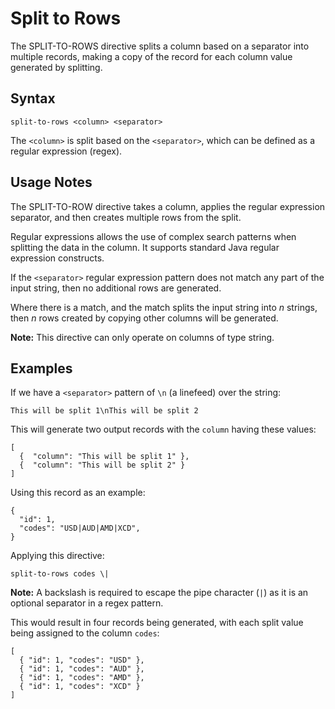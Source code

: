 # Split to Rows

The SPLIT-TO-ROWS directive splits a column based on a separator into multiple records,
making a copy of the record for each column value generated by splitting.


## Syntax
```
split-to-rows <column> <separator>
```

The `<column>` is split based on the `<separator>`, which can be defined as a regular
expression (regex).


## Usage Notes

The SPLIT-TO-ROW directive takes a column, applies the regular expression separator, and
then creates multiple rows from the split.

Regular expressions allows the use of complex search patterns when splitting the data in
the column. It supports standard Java regular expression constructs.

If the `<separator>` regular expression pattern does not match any part of the input string,
then no additional rows are generated.

Where there is a match, and the match splits the input string into _n_ strings, then _n_
rows created by copying other columns will be generated.

**Note:** This directive can only operate on columns of type string.


## Examples

If we have a `<separator>` pattern of `\n` (a linefeed) over the string:

`This will be split 1\nThis will be split 2`

This will generate two output records with the `column` having these values:
```
[
  {  "column": "This will be split 1" },
  {  "column": "This will be split 2" }
]
```

Using this record as an example:
```
{
  "id": 1,
  "codes": "USD|AUD|AMD|XCD",
}
```

Applying this directive:
```
split-to-rows codes \|
```

**Note:** A backslash is required to escape the pipe character (`|`) as it is an optional
separator in a regex pattern.

This would result in four records being generated, with each split value being assigned to
the column `codes`:
```
[
  { "id": 1, "codes": "USD" },
  { "id": 1, "codes": "AUD" },
  { "id": 1, "codes": "AMD" },
  { "id": 1, "codes": "XCD" }
]
```
